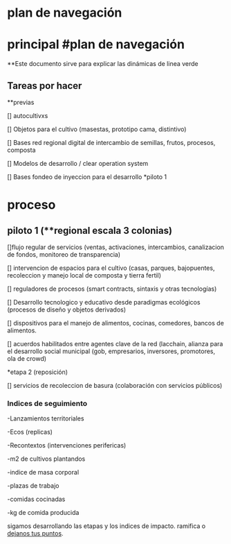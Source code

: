 
# plan de navegación

# principal #plan de navegación

**Este documento sirve para explicar las dinámicas de linea verde


## Tareas por hacer
  
**previas 

[] autocultivxs

[] Objetos para el cultivo (masestas, prototipo cama, distintivo)

[] Bases red regional digital de intercambio de semillas, frutos, procesos, composta

[] Modelos de desarrollo / clear operation system

[] Bases fondeo de inyeccion para el desarrollo *piloto 1

# proceso

## piloto 1 (**regional escala 3 colonias)

[]flujo regular de servicios (ventas, activaciones, intercambios, canalizacion de fondos, monitoreo de transparencia)


[] intervencion de espacios para el cultivo (casas, parques, bajopuentes, recoleccion y manejo local de composta y tierra fertil)

[] reguladores de procesos (smart contracts, sintaxis y otras tecnologías)

[] Desarrollo tecnologico y educativo desde paradigmas ecológicos (procesos de diseño y objetos derivados)

[] dispositivos para el manejo de alimentos, cocinas, comedores, bancos de alimentos.

[] acuerdos habilitados entre agentes clave de la red (lacchain, alianza para el desarrollo social municipal (gob, empresarios, inversores, promotores, ola de crowd)


 *etapa 2 (reposición)

 [] servicios de recoleccion de basura (colaboración con servicios públicos)




### Indices de seguimiento

-Lanzamientos territoriales

-Ecos (replicas)

-Recontextos (intervenciones perifericas)

-m2 de cultivos plantandos

-indice de masa corporal

-plazas de trabajo 

-comidas cocinadas

-kg de comida producida


sigamos desarrollando las etapas y los indices de impacto. ramifica o [dejanos tus puntos](https://www.instagram.com/linea.verde.opd/).
